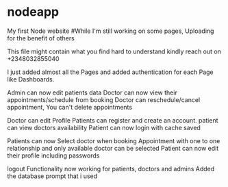 # nodeapp
My first Node website
#While I'm still working on some pages, Uploading for the benefit of others

This file might contain what you find hard to understand kindly reach out on +2348032855040

I just added almost all the Pages and added authentication for each Page like Dashboards.

Admin can now edit patients data
Doctor can now view their appointments/schedule from booking
Doctor can reschedule/cancel appointment, You can't delete appointments

Doctor can edit Profile
Patients can register and create an account.
patient can view doctors availability
Patient can now login with cache saved


Patients can now Select doctor when booking Appointment with one to one relationship and only available doctor can be selected
Patient can now edit their profile including passwords


logout Functionality now working for patients, doctors and admins
Added the database prompt that i used